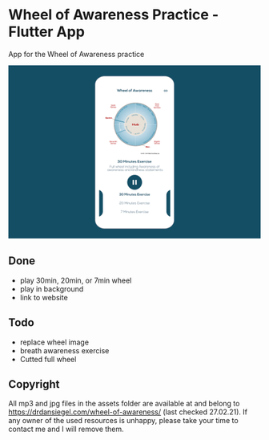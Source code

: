 # Wheel of Awareness Practice - Flutter App

App for the Wheel of Awareness practice

![](preview.png)

## Done

- play 30min, 20min, or 7min wheel
- play in background
- link to website

## Todo

- replace wheel image
- breath awareness exercise
- Cutted full wheel

## Copyright

All mp3 and jpg files in the assets folder are available at and belong to https://drdansiegel.com/wheel-of-awareness/ (last checked 27.02.21).
If any owner of the used resources is unhappy, please take your time to contact me and I will remove them.